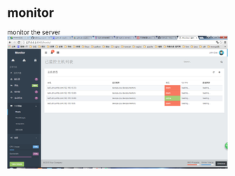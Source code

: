 # monitor
monitor the server
![image](https://github.com/yubinhong/monitor/raw/master/static/img/1.png)
